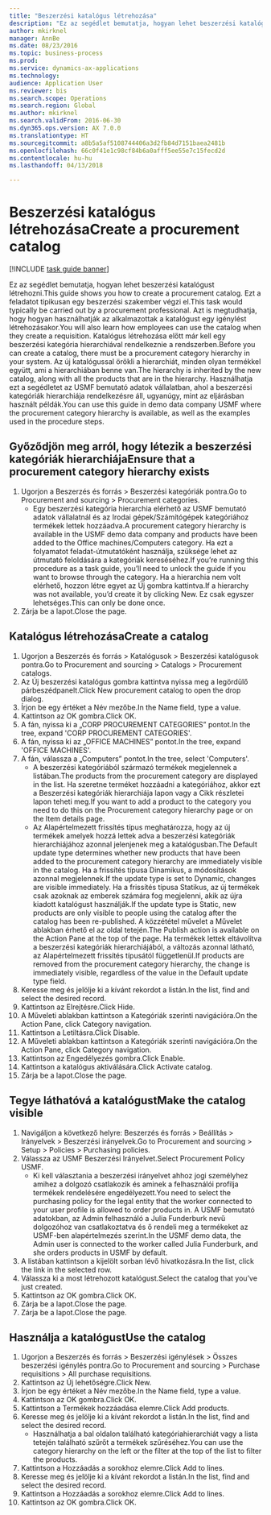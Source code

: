 ```yaml
--- 
title: "Beszerzési katalógus létrehozása"
description: "Ez az segédlet bemutatja, hogyan lehet beszerzési katalógust létrehozni."
author: mkirknel
manager: AnnBe
ms.date: 08/23/2016
ms.topic: business-process
ms.prod: 
ms.service: dynamics-ax-applications
ms.technology: 
audience: Application User
ms.reviewer: bis
ms.search.scope: Operations
ms.search.region: Global
ms.author: mkirknel
ms.search.validFrom: 2016-06-30
ms.dyn365.ops.version: AX 7.0.0
ms.translationtype: HT
ms.sourcegitcommit: a8b5a5af5108744406a3d2fb84d7151baea2481b
ms.openlocfilehash: 66c0f41e1c98cf84b6a0afff5ee55e7c15fecd2d
ms.contentlocale: hu-hu
ms.lasthandoff: 04/13/2018

---
```

# <a name="create-a-procurement-catalog"></a><span data-ttu-id="ca0dc-103">Beszerzési katalógus létrehozása</span><span class="sxs-lookup"><span data-stu-id="ca0dc-103">Create a procurement catalog</span></span>

[!INCLUDE [task guide banner](../../includes/task-guide-banner.md)]

<span data-ttu-id="ca0dc-104">Ez az segédlet bemutatja, hogyan lehet beszerzési katalógust létrehozni.</span><span class="sxs-lookup"><span data-stu-id="ca0dc-104">This guide shows you how to create a procurement catalog.</span></span> <span data-ttu-id="ca0dc-105">Ezt a feladatot tipikusan egy beszerzési szakember végzi el.</span><span class="sxs-lookup"><span data-stu-id="ca0dc-105">This task would typically be carried out by a procurement professional.</span></span> <span data-ttu-id="ca0dc-106">Azt is megtudhatja, hogy hogyan használhatják az alkalmazottak a katalógust egy igénylést létrehozásakor.</span><span class="sxs-lookup"><span data-stu-id="ca0dc-106">You will also learn how employees can use the catalog when they create a requisition.</span></span> <span data-ttu-id="ca0dc-107">Katalógus létrehozása előtt már kell egy beszerzési kategória hierarchiával rendelkeznie a rendszerben.</span><span class="sxs-lookup"><span data-stu-id="ca0dc-107">Before you can create a catalog, there must be a procurement category hierarchy in your system.</span></span> <span data-ttu-id="ca0dc-108">Az új katalógussal örökli a hierarchiát, minden olyan termékkel együtt, ami a hierarchiában benne van.</span><span class="sxs-lookup"><span data-stu-id="ca0dc-108">The hierarchy is inherited by the new catalog, along with all the products that are in the hierarchy.</span></span> <span data-ttu-id="ca0dc-109">Használhatja ezt a segédletet az USMF bemutató adatok vállalatban, ahol a beszerzési kategóriák hierarchiája rendelkezésre áll, ugyanúgy, mint az eljárásban használt példák.</span><span class="sxs-lookup"><span data-stu-id="ca0dc-109">You can use this guide in demo data company USMF where the procurement category hierarchy is available, as well as the examples used in the procedure steps.</span></span>


## <a name="ensure-that-a-procurement-category-hierarchy-exists"></a><span data-ttu-id="ca0dc-110">Győződjön meg arról, hogy létezik a beszerzési kategóriák hierarchiája</span><span class="sxs-lookup"><span data-stu-id="ca0dc-110">Ensure that a procurement category hierarchy exists</span></span>
1. <span data-ttu-id="ca0dc-111">Ugorjon a Beszerzés és forrás > Beszerzési kategóriák pontra.</span><span class="sxs-lookup"><span data-stu-id="ca0dc-111">Go to Procurement and sourcing > Procurement categories.</span></span>
    * <span data-ttu-id="ca0dc-112">Egy beszerzési kategória hierarchia elérhető az USMF bemutató adatok vállalatnál és az Irodai gépek/Számítógépek kategóriához termékek lettek hozzáadva.</span><span class="sxs-lookup"><span data-stu-id="ca0dc-112">A procurement category hierarchy is available in the USMF demo data company and products have been added to the Office machines/Computers category.</span></span> <span data-ttu-id="ca0dc-113">Ha ezt a folyamatot feladat-útmutatóként használja, szüksége lehet az útmutató feloldására a kategóriák kereséséhez.</span><span class="sxs-lookup"><span data-stu-id="ca0dc-113">If you’re running this procedure as a task guide, you’ll need to unlock the guide if you want to browse through the category.</span></span> <span data-ttu-id="ca0dc-114">Ha a hierarchia nem volt elérhető, hozzon létre egyet az Új gombra kattintva.</span><span class="sxs-lookup"><span data-stu-id="ca0dc-114">If a hierarchy was not available, you’d create it by clicking New.</span></span> <span data-ttu-id="ca0dc-115">Ez csak egyszer lehetséges.</span><span class="sxs-lookup"><span data-stu-id="ca0dc-115">This can only be done once.</span></span>  
2. <span data-ttu-id="ca0dc-116">Zárja be a lapot.</span><span class="sxs-lookup"><span data-stu-id="ca0dc-116">Close the page.</span></span>

## <a name="create-a-catalog"></a><span data-ttu-id="ca0dc-117">Katalógus létrehozása</span><span class="sxs-lookup"><span data-stu-id="ca0dc-117">Create a catalog</span></span>
1. <span data-ttu-id="ca0dc-118">Ugorjon a Beszerzés és forrás > Katalógusok > Beszerzési katalógusok pontra.</span><span class="sxs-lookup"><span data-stu-id="ca0dc-118">Go to Procurement and sourcing > Catalogs > Procurement catalogs.</span></span>
2. <span data-ttu-id="ca0dc-119">Az Új beszerzési katalógus gombra kattintva nyissa meg a legördülő párbeszédpanelt.</span><span class="sxs-lookup"><span data-stu-id="ca0dc-119">Click New procurement catalog to open the drop dialog.</span></span>
3. <span data-ttu-id="ca0dc-120">Írjon be egy értéket a Név mezőbe.</span><span class="sxs-lookup"><span data-stu-id="ca0dc-120">In the Name field, type a value.</span></span>
4. <span data-ttu-id="ca0dc-121">Kattintson az OK gombra.</span><span class="sxs-lookup"><span data-stu-id="ca0dc-121">Click OK.</span></span>
5. <span data-ttu-id="ca0dc-122">A fán, nyissa ki a „CORP PROCUREMENT CATEGORIES” pontot.</span><span class="sxs-lookup"><span data-stu-id="ca0dc-122">In the tree, expand 'CORP PROCUREMENT CATEGORIES'.</span></span>
6. <span data-ttu-id="ca0dc-123">A fán, nyissa ki az „OFFICE MACHINES” pontot.</span><span class="sxs-lookup"><span data-stu-id="ca0dc-123">In the tree, expand 'OFFICE MACHINES'.</span></span>
7. <span data-ttu-id="ca0dc-124">A fán, válassza a „Computers” pontot.</span><span class="sxs-lookup"><span data-stu-id="ca0dc-124">In the tree, select 'Computers'.</span></span>
    * <span data-ttu-id="ca0dc-125">A beszerzési kategóriából származó termékek megjelennek a listában.</span><span class="sxs-lookup"><span data-stu-id="ca0dc-125">The products from the procurement category are displayed in the list.</span></span> <span data-ttu-id="ca0dc-126">Ha szeretne terméket hozzáadni a kategóriához, akkor ezt a Beszerzési kategóriák hierarchiája lapon vagy a Cikk részletei lapon teheti meg.</span><span class="sxs-lookup"><span data-stu-id="ca0dc-126">If you want to add a product to the category you need to do this on the Procurement category hierarchy page or on the Item details page.</span></span>  
    * <span data-ttu-id="ca0dc-127">Az Alapértelmezett frissítés típus meghatározza, hogy az új termékek amelyek hozzá lettek adva a beszerzési kategóriák hierarchiájához azonnal jelenjenek meg a katalógusban.</span><span class="sxs-lookup"><span data-stu-id="ca0dc-127">The Default update type determines whether new products that have been added to the procurement category hierarchy are immediately visible in the catalog.</span></span> <span data-ttu-id="ca0dc-128">Ha a frissítés típusa Dinamikus, a módosítások azonnal megjelennek.</span><span class="sxs-lookup"><span data-stu-id="ca0dc-128">If the update type is set to Dynamic, changes are visible immediately.</span></span> <span data-ttu-id="ca0dc-129">Ha a frissítés típusa Statikus, az új termékek csak azoknak az emberek számára fog megjelenni, akik az újra kiadott katalógust használják.</span><span class="sxs-lookup"><span data-stu-id="ca0dc-129">If the update type is Static, new products are only visible to people using the catalog after the catalog has been re-published.</span></span> <span data-ttu-id="ca0dc-130">A közzététel művelet a Művelet ablakban érhető el az oldal tetején.</span><span class="sxs-lookup"><span data-stu-id="ca0dc-130">The Publish action is available on the Action Pane at the top of the page.</span></span> <span data-ttu-id="ca0dc-131">Ha termékek lettek eltávolítva a beszerzési kategóriák hierarchiájából, a változás azonnal látható, az Alapértelmezett frissítés típusától függetlenül.</span><span class="sxs-lookup"><span data-stu-id="ca0dc-131">If products are removed from the procurement category hierarchy, the change is immediately visible, regardless of the value in the Default update type field.</span></span>  
8. <span data-ttu-id="ca0dc-132">Keresse meg és jelölje ki a kívánt rekordot a listán.</span><span class="sxs-lookup"><span data-stu-id="ca0dc-132">In the list, find and select the desired record.</span></span>
9. <span data-ttu-id="ca0dc-133">Kattintson az Elrejtésre.</span><span class="sxs-lookup"><span data-stu-id="ca0dc-133">Click Hide.</span></span>
10. <span data-ttu-id="ca0dc-134">A Műveleti ablakban kattintson a Kategóriák szerinti navigációra.</span><span class="sxs-lookup"><span data-stu-id="ca0dc-134">On the Action Pane, click Category navigation.</span></span>
11. <span data-ttu-id="ca0dc-135">Kattintson a Letiltásra.</span><span class="sxs-lookup"><span data-stu-id="ca0dc-135">Click Disable.</span></span>
12. <span data-ttu-id="ca0dc-136">A Műveleti ablakban kattintson a Kategóriák szerinti navigációra.</span><span class="sxs-lookup"><span data-stu-id="ca0dc-136">On the Action Pane, click Category navigation.</span></span>
13. <span data-ttu-id="ca0dc-137">Kattintson az Engedélyezés gombra.</span><span class="sxs-lookup"><span data-stu-id="ca0dc-137">Click Enable.</span></span>
14. <span data-ttu-id="ca0dc-138">Kattintson a katalógus aktiválására.</span><span class="sxs-lookup"><span data-stu-id="ca0dc-138">Click Activate catalog.</span></span>
15. <span data-ttu-id="ca0dc-139">Zárja be a lapot.</span><span class="sxs-lookup"><span data-stu-id="ca0dc-139">Close the page.</span></span>

## <a name="make-the-catalog-visible"></a><span data-ttu-id="ca0dc-140">Tegye láthatóvá a katalógust</span><span class="sxs-lookup"><span data-stu-id="ca0dc-140">Make the catalog visible</span></span>
1. <span data-ttu-id="ca0dc-141">Navigáljon a következő helyre: Beszerzés és forrás > Beállítás > Irányelvek > Beszerzési irányelvek.</span><span class="sxs-lookup"><span data-stu-id="ca0dc-141">Go to Procurement and sourcing > Setup > Policies > Purchasing policies.</span></span>
2. <span data-ttu-id="ca0dc-142">Válassza az USMF Beszerzési Irányelvet.</span><span class="sxs-lookup"><span data-stu-id="ca0dc-142">Select Procurement Policy USMF.</span></span>
    * <span data-ttu-id="ca0dc-143">Ki kell választania a beszerzési irányelvet ahhoz jogi személyhez amihez a dolgozó csatlakozik és aminek a felhasználói profilja termékek rendelésére engedélyezett.</span><span class="sxs-lookup"><span data-stu-id="ca0dc-143">You need to select the purchasing policy for the legal entity that the worker connected to your user profile is allowed to order products in.</span></span> <span data-ttu-id="ca0dc-144">A USMF bemutató adatokban, az Admin felhasználó a Julia Funderburk nevű dolgozóhoz van csatlakoztatva és ő rendeli meg a termékeket az USMF-ben alapértelmezés szerint.</span><span class="sxs-lookup"><span data-stu-id="ca0dc-144">In the USMF demo data, the Admin user is connected to the worker called Julia Funderburk, and she orders products in USMF by default.</span></span>  
3. <span data-ttu-id="ca0dc-145">A listában kattintson a kijelölt sorban lévő hivatkozásra.</span><span class="sxs-lookup"><span data-stu-id="ca0dc-145">In the list, click the link in the selected row.</span></span>
4. <span data-ttu-id="ca0dc-146">Válassza ki a most létrehozott katalógust.</span><span class="sxs-lookup"><span data-stu-id="ca0dc-146">Select the catalog that you’ve just created.</span></span>
5. <span data-ttu-id="ca0dc-147">Kattintson az OK gombra.</span><span class="sxs-lookup"><span data-stu-id="ca0dc-147">Click OK.</span></span>
6. <span data-ttu-id="ca0dc-148">Zárja be a lapot.</span><span class="sxs-lookup"><span data-stu-id="ca0dc-148">Close the page.</span></span>
7. <span data-ttu-id="ca0dc-149">Zárja be a lapot.</span><span class="sxs-lookup"><span data-stu-id="ca0dc-149">Close the page.</span></span>

## <a name="use-the-catalog"></a><span data-ttu-id="ca0dc-150">Használja a katalógust</span><span class="sxs-lookup"><span data-stu-id="ca0dc-150">Use the catalog</span></span>
1. <span data-ttu-id="ca0dc-151">Ugorjon a Beszerzés és forrás > Beszerzési igénylések > Összes beszerzési igénylés pontra.</span><span class="sxs-lookup"><span data-stu-id="ca0dc-151">Go to Procurement and sourcing > Purchase requisitions > All purchase requisitions.</span></span>
2. <span data-ttu-id="ca0dc-152">Kattintson az Új lehetőségre.</span><span class="sxs-lookup"><span data-stu-id="ca0dc-152">Click New.</span></span>
3. <span data-ttu-id="ca0dc-153">Írjon be egy értéket a Név mezőbe.</span><span class="sxs-lookup"><span data-stu-id="ca0dc-153">In the Name field, type a value.</span></span>
4. <span data-ttu-id="ca0dc-154">Kattintson az OK gombra.</span><span class="sxs-lookup"><span data-stu-id="ca0dc-154">Click OK.</span></span>
5. <span data-ttu-id="ca0dc-155">Kattintson a Termékek hozzáadása elemre.</span><span class="sxs-lookup"><span data-stu-id="ca0dc-155">Click Add products.</span></span>
6. <span data-ttu-id="ca0dc-156">Keresse meg és jelölje ki a kívánt rekordot a listán.</span><span class="sxs-lookup"><span data-stu-id="ca0dc-156">In the list, find and select the desired record.</span></span>
    * <span data-ttu-id="ca0dc-157">Használhatja a bal oldalon található kategóriahierarchiát vagy a lista tetején található szűrőt a termékek szűréséhez.</span><span class="sxs-lookup"><span data-stu-id="ca0dc-157">You can use the category hierarchy on the left or the filter at the top of the list to filter the products.</span></span>  
7. <span data-ttu-id="ca0dc-158">Kattintson a Hozzáadás a sorokhoz elemre.</span><span class="sxs-lookup"><span data-stu-id="ca0dc-158">Click Add to lines.</span></span>
8. <span data-ttu-id="ca0dc-159">Keresse meg és jelölje ki a kívánt rekordot a listán.</span><span class="sxs-lookup"><span data-stu-id="ca0dc-159">In the list, find and select the desired record.</span></span>
9. <span data-ttu-id="ca0dc-160">Kattintson a Hozzáadás a sorokhoz elemre.</span><span class="sxs-lookup"><span data-stu-id="ca0dc-160">Click Add to lines.</span></span>
10. <span data-ttu-id="ca0dc-161">Kattintson az OK gombra.</span><span class="sxs-lookup"><span data-stu-id="ca0dc-161">Click OK.</span></span>


